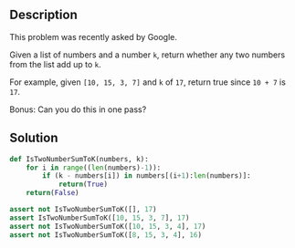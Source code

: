 ## Description

This problem was recently asked by Google.

Given a list of numbers and a number `k`, return whether any two numbers from the list add up to `k`.

For example, given `[10, 15, 3, 7]` and `k` of `17`, return true since `10 + 7` is `17`.

Bonus: Can you do this in one pass?

## Solution

```python
def IsTwoNumberSumToK(numbers, k):
    for i in range((len(numbers)-1)):
        if (k - numbers[i]) in numbers[(i+1):len(numbers)]:
            return(True)
    return(False)

assert not IsTwoNumberSumToK([], 17)
assert IsTwoNumberSumToK([10, 15, 3, 7], 17)
assert not IsTwoNumberSumToK([10, 15, 3, 4], 17)
assert not IsTwoNumberSumToK([8, 15, 3, 4], 16)
```
